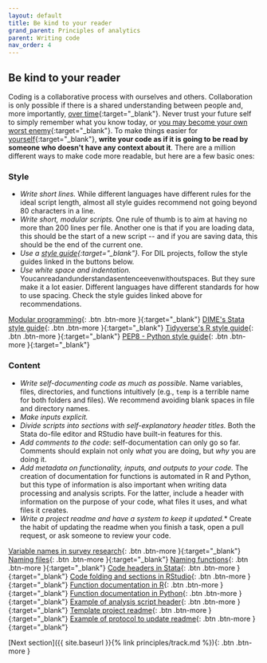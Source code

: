 ```yaml
---
layout: default
title: Be kind to your reader
grand_parent: Principles of analytics
parent: Writing code
nav_order: 4
---
```


## Be kind to your reader

Coding is a collaborative process with ourselves and others. Collaboration is only possible if there is a shared understanding between people and, more importantly, [over time](https://twitter.com/commitstrip/status/689153602254974976){:target="_blank"}. Never trust your future self to simply remember what you know today, or [you may become your own worst enemy](http://www.threepanelsoul.com/comic/on-perl){:target="_blank"}. To make things easier for [yourself](https://www.meme-arsenal.com/en/create/meme/4734358){:target="_blank"}, **write your code as if it is going to be read by someone who doesn't have any context about it**. There are a million different ways to make code more readable, but here are a few basic ones:

### Style
- *Write short lines.* While different languages have different rules for the ideal script length, almost all style guides recommend not going beyond 80 characters in a line.
- *Write short, modular scripts.* One rule of thumb is to aim at having no more than 200 lines per file. Another one is that if you are loading data, this should be the start of a new script -- and if you are saving data, this should be the end of the current one.
- *Use a [style guide](https://xkcd.com/1513/){:target="_blank"}.* For DIL projects, follow the style guides linked in the buttons below.
- *Use white space and indentation.* Youcanreadandunderstandasentenceevenwithoutspaces. But they sure make it a lot easier. Different languages have different standards for how to use spacing. Check the style guides linked above for recommendations. 

[Modular programming](https://www.tiny.cloud/blog/modular-programming-principle/){: .btn .btn-more }{:target="_blank"}
[DIME's Stata style guide](https://worldbank.github.io/dime-data-handbook/coding.html#the-dime-analytics-stata-style-guide){: .btn .btn-more }{:target="_blank"}
[Tidyverse's R style guide](https://style.tidyverse.org/){: .btn .btn-more }{:target="_blank"}
[PEP8 - Python style guide](https://peps.python.org/pep-0008/){: .btn .btn-more }{:target="_blank"}

### Content
- *Write self-documenting code as much as possible.* Name variables, files, directories, and functions intuitively (e.g., `temp` is a terrible name for both folders and files). We recommend avoiding blank spaces in file and directory names.
- *Make inputs explicit.*
- *Divide scripts into sections with self-explanatory header titles.* Both the Stata do-file editor and RStudio have built-in features for this.
- *Add comments to the code*: self-documentation can only go so far. Comments should explain not only *what* you are doing, but *why* you are doing it.
- *Add metadata on functionality, inputs, and outputs to your code.* The creation of documentation for functions is automated in R and Python, but this type of information is also important when writing data processing and analysis scripts. For the latter, include a header with information on the purpose of your code, what files it uses, and what files it creates.
- *Write a project readme and have a system to keep it updated.** Create the habit of updating the readme when you finish a task, open a pull request, or ask someone to review your code.

[Variable names in survey research](https://medium.com/@janschenk/variable-names-in-survey-research-a18429d2d4d8){: .btn .btn-more }{:target="_blank"}
[Naming files](http://www2.stat.duke.edu/~rcs46/lectures_2015/01-markdown-git/slides/naming-slides/naming-slides.pdf){: .btn .btn-more }{:target="_blank"}
[Naming functions](https://style.tidyverse.org/functions.html#naming){: .btn .btn-more }{:target="_blank"}
[Code headers in Stata](https://www.stata.com/new-in-stata/do-file-editor/){: .btn .btn-more }{:target="_blank"}
[Code folding and sections in RStudio](https://support.rstudio.com/hc/en-us/articles/200484568-Code-Folding-and-Sections-in-the-RStudio-IDE){: .btn .btn-more }{:target="_blank"}
[Function documentation in R](https://cran.r-project.org/web/packages/docstring/vignettes/docstring_intro.html){: .btn .btn-more }{:target="_blank"}
[Function documentation in Python](https://peps.python.org/pep-0257/){: .btn .btn-more }{:target="_blank"}
[Example of analysis script header](https://github.com/worldbank/rio-safe-space/blob/6b8907eefb430272100ea8de8db6e5d302ac7e58/Reproducibility%20Package/dofiles/analysis/paper/graphs/beliefs.do#L1-L13){: .btn .btn-more }{:target="_blank"}
[Template project readme](https://social-science-data-editors.github.io/template_README/){: .btn .btn-more }{:target="_blank"}
[Example of protocol to update readme](https://github.com/DevInnovationLab/dil-template-repo/blob/main/CONTRIBUTING.md#opening-a-pull-request-from-a-feature-branch-to-develop){: .btn .btn-more }{:target="_blank"}

<span class="fs-8">
[Next section]({{ site.baseurl }}{% link principles/track.md %}){: .btn .btn-more }
</span>
